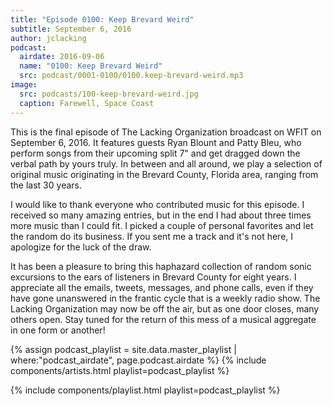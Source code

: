 ```yaml
---
title: "Episode 0100: Keep Brevard Weird"
subtitle: September 6, 2016
author: jclacking
podcast:
  airdate: 2016-09-06
  name: "0100: Keep Brevard Weird"
  src: podcast/0001-0100/0100.keep-brevard-weird.mp3
image:
  src: podcasts/100-keep-brevard-weird.jpg
  caption: Farewell, Space Coast
---
```

This is the final episode of The Lacking Organization broadcast on WFIT on September 6, 2016. It features guests Ryan Blount and Patty Bleu, who perform songs from their upcoming split 7" and get dragged down the verbal path by yours truly. In between and all around, we play a selection of original music originating in the Brevard County, Florida area, ranging from the last 30 years.
<!--more-->
I would like to thank everyone who contributed music for this episode. I received so many amazing entries, but in the end I had about three times more music than I could fit. I picked a couple of personal favorites and let the random do its business. If you sent me a track and it's not here, I apologize for the luck of the draw.

It has been a pleasure to bring this haphazard collection of random sonic excursions to the ears of listeners in Brevard County for eight years. I appreciate all the emails, tweets, messages, and phone calls, even if they have gone unanswered in the frantic cycle that is a weekly radio show. The Lacking Organization may now be off the air, but as one door closes, many others open. Stay tuned for the return of this mess of a musical aggregate in one form or another!

{% assign podcast_playlist = site.data.master_playlist | where:"podcast_airdate", page.podcast.airdate %}
{% include components/artists.html playlist=podcast_playlist %}
<!--more-->
{% include components/playlist.html playlist=podcast_playlist %}
